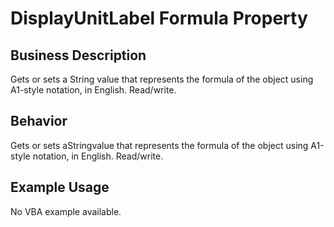 # DisplayUnitLabel Formula Property

## Business Description
Gets or sets a String value that represents the formula of the object using A1-style notation, in English. Read/write.

## Behavior
Gets or sets aStringvalue that represents the formula of the object using A1-style notation, in English. Read/write.

## Example Usage
No VBA example available.